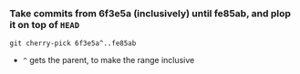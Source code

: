 
### Take commits from 6f3e5a (inclusively) until fe85ab, and plop it on top of `HEAD`
`git cherry-pick 6f3e5a^..fe85ab`
- `^` gets the parent, to make the range inclusive
